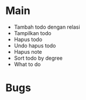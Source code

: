 # Main
  <!-- - Tambahkan fungsi untuk menyimpan data ke file external -->
  <!-- - Buat test untuk keseluruhan fungsi terutama fungsi save & load -->
  <!-- - Tambahkan fitur untuk mengirim note -->
  <!-- - Tambahkan fitur menerima sharing note -->
  - Tambah todo dengan relasi
  - Tampilkan todo
  - Hapus todo
  - Undo hapus todo
  - Hapus note
  - Sort todo by degree
  - What to do


# Bugs
